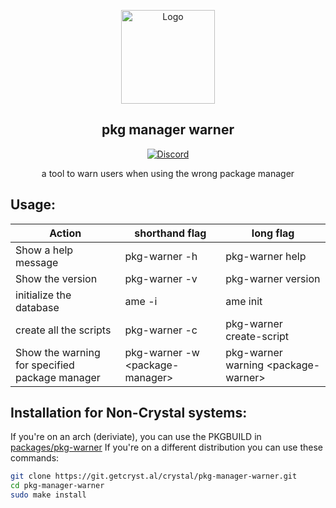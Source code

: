 <p align="center">
  <a href="https://git.getcryst.al/crystal">
    <img src="https://git.getcryst.al/crystal/branding/raw/branch/main/logos/crystal-logo-minimal.png" alt="Logo" width="150" height="150">
  </a>
</p>
<p align="center"> 
<h2 align="center"> pkg manager warner </h2>
</p>
<p align="center">
<a href="https://discord.gg/yp4xpZeAgW"><img alt="Discord" src="https://img.shields.io/discord/825473796227858482?color=blue&label=Discord&logo=Discord&logoColor=white"?link=https://discord.gg/yp4xpZeAgW&link=https://discord.gg/yp4xpZeAgW> </p></a>
<p align="center"> a tool to warn users when using the wrong package manager </p>


## Usage:
| Action | shorthand flag | long flag |
| ------ | ------ | ------ |
| Show a help message | pkg-warner -h | pkg-warner help |
| Show the version | pkg-warner -v | pkg-warner version |
| initialize the database | ame -i | ame init |
| create all the scripts | pkg-warner -c | pkg-warner create-script |
| Show the warning for specified package manager | pkg-warner -w \<package-manager> | pkg-warner warning \<package-warner> |

## Installation for Non-Crystal systems:
If you're on an arch (deriviate), you can use the PKGBUILD in [packages/pkg-warner](https://git.getcryst.al/crystal/packages-x86_64/src/branch/master/pkg-warner)
If you're on a different distribution you can use these commands:
```sh
git clone https://git.getcryst.al/crystal/pkg-manager-warner.git
cd pkg-manager-warner
sudo make install
```